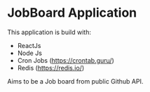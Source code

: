 # JobBoard Application

This application is build with:

- ReactJs
- Node Js
- Cron Jobs (https://crontab.guru/)
- Redis (https://redis.io/)


Aims to be a Job board from public Github API.
